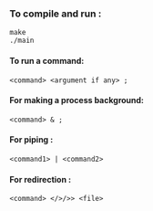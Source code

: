 ### To compile and run :
`make`
<br>
  `./main`
#### To run a command:
 `
 <command> <argument if any> ;
 `
#### For making a process background:
`
  <command> & ;
  `
#### For piping :
 `
 <command1> | <command2>
`

#### For redirection :
`
<command> </>/>> <file>
`
